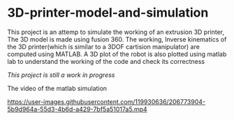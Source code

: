 # 3D-printer-model-and-simulation

This project is an attemp to simulate the working of an extrusion 3D printer, The 3D model is made using fusion 360. 
The working, Inverse kinematics of the 3D printer(which is similar to a 3DOF cartision manipulator) are computed using MATLAB. 
A 3D plot of the robot is also plotted using matlab lab to understand the working of the code and check its correctness

*This project is still a work in progress*

The video of the matlab simulation


https://user-images.githubusercontent.com/119930636/206773904-5b9d964a-55d3-4b6d-a429-7bf5a51017a5.mp4

